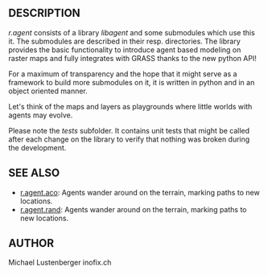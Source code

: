 ## DESCRIPTION

*r.agent* consists of a library *libagent* and some submodules which use
this it. The submodules are described in their resp. directories. The
library provides the basic functionality to introduce agent based
modeling on raster maps and fully integrates with GRASS thanks to the
new python API\!

For a maximum of transparency and the hope that it might serve as a
framework to build more submodules on it, it is written in python and in
an object oriented manner.

Let's think of the maps and layers as playgrounds where little worlds
with agents may evolve.

Please note the *tests* subfolder. It contains unit tests that might be
called after each change on the library to verify that nothing was
broken during the development.

## SEE ALSO

- [r.agent.aco](r.agent.aco.md): Agents wander around on the terrain,
    marking paths to new locations.
- [r.agent.rand](r.agent.rand.md): Agents wander around on the
    terrain, marking paths to new locations.

## AUTHOR

Michael Lustenberger inofix.ch
